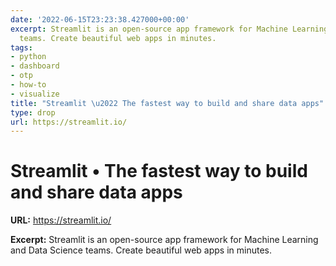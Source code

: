 ```yaml
---
date: '2022-06-15T23:23:38.427000+00:00'
excerpt: Streamlit is an open-source app framework for Machine Learning and Data Science
  teams. Create beautiful web apps in minutes.
tags:
- python
- dashboard
- otp
- how-to
- visualize
title: "Streamlit \u2022 The fastest way to build and share data apps"
type: drop
url: https://streamlit.io/
---
```


# Streamlit • The fastest way to build and share data apps

**URL:** https://streamlit.io/

**Excerpt:** Streamlit is an open-source app framework for Machine Learning and Data Science teams. Create beautiful web apps in minutes.
